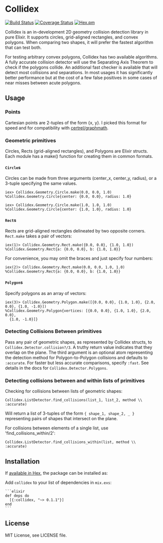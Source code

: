 # Collidex

[![Build Status](https://travis-ci.org/IdahoEv/collidex.svg?branch=master)](https://travis-ci.org/IdahoEv/collidex)
[![Coverage Status](https://coveralls.io/repos/github/IdahoEv/collidex/badge.svg?branch=master)](https://coveralls.io/github/IdahoEv/collidex?branch=master)
[![Hex.pm](https://img.shields.io/hexpm/v/collidex.svg)](https://hex.pm/packages/collidex)

Collidex is an in-development 2D geometry collision detection library in pure
Elixir. It supports circles, grid-aligned rectangles, and convex polygons. When
comparing two shapes, it will prefer the fastest algorithm that can test both.

For testing arbitrary convex polygons, Collidex has two available algorithms.
A fully accurate collision detector will use the Separating Axis Theorem to
check if the polygons collide.  An additional fast checker is available that
will detect most collisions and separations. In most usages it has significantly
better performance but at the cost of a few false positives in some cases of
near misses between acute polygons.

## Usage

### Points

Cartesian points are 2-tuples of the form {x, y}. I picked this format for
speed and for compatibility with [certrel/graphmath](https://hex.pm/packages/graphmath).

### Geometric primitives

Circles, Rects (grid-aligned rectangles), and Polygons are Elixir structs.
Each module has a make() function for creating them in common formats.

#### `Circle`s
Circles can be made from three arguments (center_x, center_y, radius), or a
3-tuple specifying the same values.

```
iex> Collidex.Geometry.Circle.make(0.0, 0.0, 1.0)
%Collidex.Geometry.Circle{center: {0.0, 0.0}, radius: 1.0}

iex> Collidex.Geometry.Circle.make(1.0, 1.0, 1.0)
%Collidex.Geometry.Circle{center: {1.0, 1.0}, radius: 1.0}
```

#### `Rect`s

Rects are grid-aligned rectangles delineated by two opposite corners.
`Rect.make` takes a pair of vectors:

```
iex(1)> Collidex.Geometry.Rect.make({0.0, 0.0}, {1.0, 1.0})
%Collidex.Geometry.Rect{a: {0.0, 0.0}, b: {1.0, 1.0}}
```

For convenience, you may omit the braces and just specify four numbers:
```
iex(2)> Collidex.Geometry.Rect.make(0.0, 0.0, 1.0, 1.0)
%Collidex.Geometry.Rect{a: {0.0, 0.0}, b: {1.0, 1.0}}
```

#### `Polygon`s

Specify polygons as an array of vectors:

```
iex(3)> Collidex.Geometry.Polygon.make([{0.0, 0.0}, {1.0, 1.0}, {2.0, 0.0}, {1.0, -1.0}])
%Collidex.Geometry.Polygon{vertices: [{0.0, 0.0}, {1.0, 1.0}, {2.0, 0.0},
  {1.0, -1.0}]}
```

### Detecting Collisions Between primitives

Pass any pair of geometric shapes, as represented by Collidex structs, to
`Collidex.Detector.collision?/3`. A truthy return value indicates that they
overlap on the plane. The third argument is an optional atom representing the
detection method for Polygon-to-Polygon collisions and defaults to `:accurate`.
For faster but less accurate comparisons, specify `:fast`.  See details
in the docs for `Collidex.Detector.Polygons`.

### Detecting collisions between and within lists of primitives

Checking for collisions between lists of geometric shapes:

```
Collidex.ListDetector.find_collisions(list_1, list_2, method \\ :accurate)
```

Will return a list of 3-tuples of the form `{ shape_1, shape_2, _ }` representing
pairs of shapes that intersect on the plane.

For collisions between elements of a single list, use 'find_collisions_within/2':

```
Collidex.ListDetector.find_collisions_within(list, method \\ :accurate)
```

## Installation

If [available in Hex](https://hex.pm/docs/publish), the package can be installed as:

  Add `collidex` to your list of dependencies in `mix.exs`:

    ```elixir
    def deps do
      [{:collidex, "~> 0.1.1"}]
    end
    ```

## License

MIT License, see LICENSE file.
